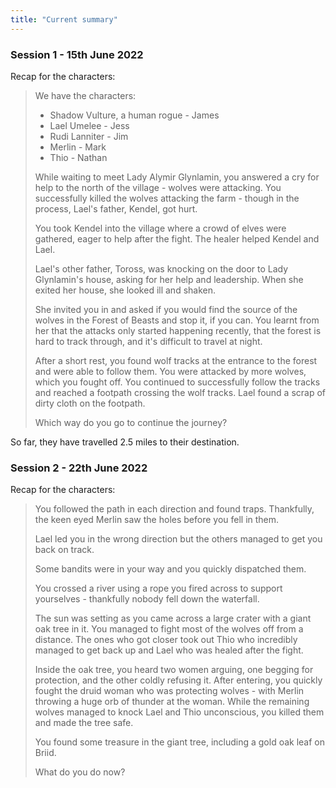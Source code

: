 ```yaml
---
title: "Current summary"
---
```


### Session 1 - 15th June 2022

Recap for the characters:

> We have the characters:
>
> - Shadow Vulture, a human rogue - James
> - Lael Umelee - Jess
> - Rudi Lanniter - Jim
> - Merlin - Mark
> - Thio - Nathan
>
> While waiting to meet Lady Alymir Glynlamin, you answered a cry for help to
> the north of the village - wolves were attacking. You successfully killed the
> wolves attacking the farm - though in the process, Lael's father, Kendel, got
> hurt.
>
> You took Kendel into the village where a crowd of elves were gathered, eager
> to help after the fight. The healer helped Kendel and Lael.
>
> Lael's other father, Toross, was knocking on the door to Lady Glynlamin's
> house, asking for her help and leadership. When she exited her house, she
> looked ill and shaken.
>
> She invited you in and asked if you would find the source of the wolves in the
> Forest of Beasts and stop it, if you can. You learnt from her that the attacks
> only started happening recently, that the forest is hard to track through, and
> it's difficult to travel at night.
>
> After a short rest, you found wolf tracks at the entrance to the forest and
> were able to follow them. You were attacked by more wolves, which you fought
> off. You continued to successfully follow the tracks and reached a footpath
> crossing the wolf tracks. Lael found a scrap of dirty cloth on the footpath.
>
> Which way do you go to continue the journey?

So far, they have travelled 2.5 miles to their destination.

### Session 2 - 22th June 2022

Recap for the characters:

> You followed the path in each direction and found traps. Thankfully, the keen
> eyed Merlin saw the holes before you fell in them.
>
> Lael led you in the wrong direction but the others managed to get you back on
> track.
>
> Some bandits were in your way and you quickly dispatched them.
>
> You crossed a river using a rope you fired across to support yourselves -
> thankfully nobody fell down the waterfall.
>
> The sun was setting as you came across a large crater with a giant oak tree in
> it. You managed to fight most of the wolves off from a distance. The ones who
> got closer took out Thio who incredibly managed to get back up and Lael who
> was healed after the fight.
>
> Inside the oak tree, you heard two women arguing, one begging for protection,
> and the other coldly refusing it. After entering, you quickly fought the druid
> woman who was protecting wolves - with Merlin throwing a huge orb of thunder
> at the woman. While the remaining wolves managed to knock Lael and Thio
> unconscious, you killed them and made the tree safe.
>
> You found some treasure in the giant tree, including a gold oak leaf on Briid.
>
> What do you do now?
